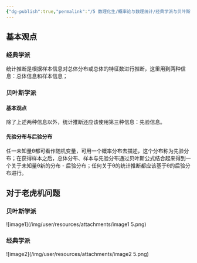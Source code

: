 ```yaml
---
{"dg-publish":true,"permalink":"/5 数理化生/概率论与数理统计/经典学派与贝叶斯学派/经典学派与贝叶斯学派/","title":"经典学派与贝叶斯学派"}
---
```



## 基本观点
### 经典学派
统计推断是根据样本信息对总体分布或总体的特征数进行推断，这里用到两种信息：总体信息和样本信息；
### 贝叶斯学派
#### 基本观点
除了上述两种信息以外，统计推断还应该使用第三种信息：先验信息。
#### 先验分布与后验分布
任一未知量θ都可看作随机变量，可用一个概率分布去描述，这个分布称为先验分布；在获得样本之后，总体分布、样本与先验分布通过贝叶斯公式结合起来得到一个关于未知量θ新的分布 - 后验分布；任何关于θ的统计推断都应该基于θ的后验分布进行。

## 对于老虎机问题
### 贝叶斯学派
![image1](/img/user/resources/attachments/image1 5.png)
### 经典学派
![image2](/img/user/resources/attachments/image2 5.png)